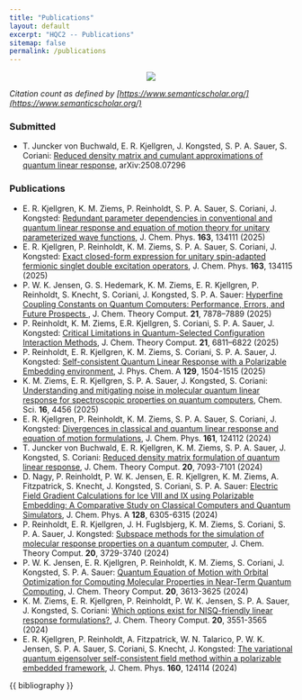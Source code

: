 ```yaml
---
title: "Publications"
layout: default
excerpt: "HQC2 -- Publications"
sitemap: false
permalink: /publications
---
```


<p align="center">
    <img src="{{ site.baseurl }}/images/other/hqc2_publications.svg">
</p>

*Citation count as defined by [https://www.semanticscholar.org/](https://www.semanticscholar.org/)*

### Submitted

<ul>
  <li>T. Juncker von Buchwald, E. R. Kjellgren, J. Kongsted, S. P. A. Sauer, S. Coriani:
<a href="https://arxiv.org/abs/2508.07296" rel="nofollow noopener" target="_blank">Reduced density matrix and cumulant approximations of quantum linear response</a>,
  arXiv:2508.07296 </li>
</ul>

### Publications

<ul>
  <li>E. R. Kjellgren, K. M. Ziems, P. Reinholdt, S. P. A. Sauer, S. Coriani, J. Kongsted:
<a href="https://doi.org/10.1063/5.0278717" rel="nofollow noopener" target="_blank">Redundant parameter dependencies in conventional and quantum linear response and equation of motion theory for unitary parameterized wave functions</a>,
    J. Chem. Phys. <b>163</b>, 134111 (2025) </li>
  <li>E. R. Kjellgren, P. Reinholdt, K. M. Ziems, S. P. A. Sauer, S. Coriani, J. Kongsted:
<a href="https://doi.org/10.1063/5.0284287" rel="nofollow noopener" target="_blank">Exact closed-form expression for unitary spin-adapted fermionic singlet double excitation operators</a>,
    J. Chem. Phys. <b>163</b>, 134115 (2025) </li>
  <li>P. W. K. Jensen, G. S. Hedemark, K. M. Ziems, E. R. Kjellgren, P. Reinholdt, S. Knecht, S. Coriani, J. Kongsted, S. P. A. Sauer:
<a href="https://pubs.acs.org/doi/full/10.1021/acs.jctc.5c00893" rel="nofollow noopener" target="_blank">Hyperfine Coupling Constants on Quantum Computers: Performance, Errors, and Future Prospects </a>,
    J. Chem. Theory Comput. <b>21</b>, 7878–7889 (2025) </li>
  <li>P. Reinholdt, K. M. Ziems, E.R. Kjellgren, S. Coriani, S. P. A. Sauer, J. Kongsted:
<a href="https://pubs.acs.org/doi/10.1021/acs.jctc.5c00375" rel="nofollow noopener" target="_blank">Critical Limitations in Quantum-Selected Configuration Interaction Methods</a>,
    J. Chem. Theory Comput. <b>21</b>, 6811–6822 (2025)</li>
  <li>P. Reinholdt, E. R. Kjellgren, K. M. Ziems, S. Coriani, S. P. A. Sauer, J. Kongsted:
<a href="https://doi.org/10.1021/acs.jpca.4c07534" rel="nofollow noopener" target="_blank">Self-consistent Quantum Linear Response with a Polarizable Embedding environment</a>,
    J. Phys. Chem. A <b>129</b>, 1504-1515 (2025)</li>
  <li>K. M. Ziems, E. R. Kjellgren, S. P. A. Sauer, J. Kongsted, S. Coriani:
<a href="https://doi.org/10.1039/D4SC05839A" rel="nofollow noopener" target="_blank">Understanding and mitigating noise in molecular quantum linear response for spectroscopic properties on quantum computers</a>,
    Chem. Sci. <b>16</b>, 4456 (2025)</li>
  <li>E. R. Kjellgren, P. Reinholdt, K. M. Ziems, S. P. A. Sauer, S. Coriani, J. Kongsted:
<a href="https://doi.org/10.1063/5.0225409" rel="nofollow noopener" target="_blank">Divergences in classical and quantum linear response and equation of motion formulations</a>,
J. Chem. Phys. <b>161</b>, 124112 (2024)</li>
  <li>T. Juncker von Buchwald, E. R. Kjellgren, K. M. Ziems, S. P. A. Sauer, J. Kongsted, S. Coriani:
<a href="https://doi.org/10.1021/acs.jctc.4c00574" rel="nofollow noopener" target="_blank">Reduced density matrix formulation of quantum linear response</a>,
J. Chem. Theory Comput. <b>20</b>, 7093-7101 (2024)</li>
  <li>D. Nagy, P. Reinholdt, P. W. K. Jensen, E. R. Kjellgren, K. M. Ziems, A. Fitzpatrick, S. Knecht, J. Kongsted, S. Coriani, S. P. A. Sauer:
<a href="https://doi.org/10.1021/acs.jpca.4c02697" rel="nofollow noopener" target="_blank">Electric Field Gradient Calculations for Ice VIII and IX using Polarizable Embedding: A Comparative Study on Classical Computers and Quantum Simulators</a>,
J. Chem. Phys. A <b>128</b>, 6305-6315 (2024)</li>
  <li>P. Reinholdt, E. R. Kjellgren, J. H. Fuglsbjerg, K. M. Ziems, S. Coriani, S. P. A. Sauer, J. Kongsted:
<a href="https://doi.org/10.1021/acs.jctc.4c00211" rel="nofollow noopener" target="_blank">Subspace methods for the simulation of molecular response properties on a quantum computer</a>,
J. Chem. Theory Comput. <b>20</b>, 3729-3740 (2024)</li>
  <li>P. W. K. Jensen, E. R. Kjellgren, P. Reinholdt, K. M. Ziems, S. Coriani, J. Kongsted, S. P. A. Sauer:
<a href="https://doi.org/10.1021/acs.jctc.4c00069" rel="nofollow noopener" target="_blank">Quantum Equation of Motion with Orbital Optimization for Computing Molecular Properties in Near-Term Quantum Computing</a>,
J. Chem. Theory Comput. <b>20</b>, 3613-3625 (2024)</li>
  <li>K. M. Ziems, E. R. Kjellgren, P. Reinholdt, P. W. K. Jensen, S. P. A. Sauer, J. Kongsted, S. Coriani:
<a href="https://doi.org/10.1021/acs.jctc.3c01402" rel="nofollow noopener" target="_blank">Which options exist for NISQ-friendly linear response formulations?</a>,
J. Chem. Theory Comput. <b>20</b>, 3551-3565 (2024)</li>
  <li>E. R. Kjellgren, P. Reinholdt, A. Fitzpatrick, W. N. Talarico, P. W. K. Jensen, S. P. A. Sauer, S. Coriani, S. Knecht, J. Kongsted:
<a href="https://doi.org/10.1063/5.0190594" rel="nofollow noopener" target="_blank">The variational quantum eigensolver self-consistent field method within a polarizable embedded framework</a>,
J. Chem. Phys. <b>160</b>, 124114 (2024)</li>
</ul>

{{ bibliography }}
